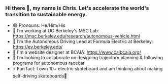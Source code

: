 ### Hi there 👋, my name is Chris. Let's accelerate the world's transition to sustainable energy.

- 😄 Pronouns: He/Him/His
- 🔭 I’m working at UC Berkeley's MSC Lab: https://msc.berkeley.edu/research/autonomous-vehicle.html
- 🌱 I’m the Autonomous Driving Lead at Formula Electric at Berkeley: https://ev.berkeley.edu/
- 💬 I'm a website designer at BCAIA: https://www.calbcaia.org/
- 👯 I’m looking to collaborate on designing trajectory planning & following programs for autonomous racecar.
- ⚡ Fun fact: I own 10+ electric skateboard and am thinking about making self-driving skateboards🤔

<!-- - 👯 I’m looking to collaborate on ...
- 🤔 I’m looking for help with ....
- 💬 Ask me about ... ...
- 📫 How to reach me ?: ..... -->
